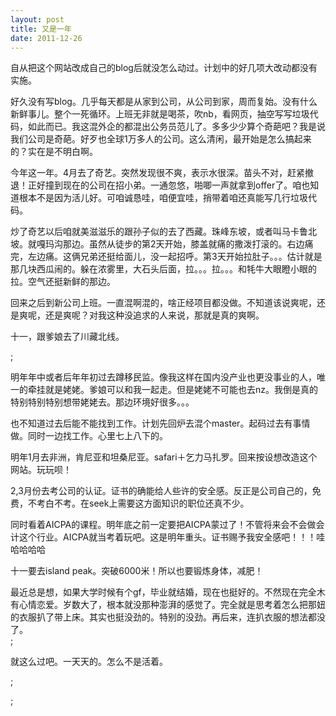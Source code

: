 ```yaml
---
layout: post
title: 又是一年
date: 2011-12-26
---
```


<p>自从把这个网站改成自己的blog后就没怎么动过。计划中的好几项大改动都没有实施。</p>
<p>好久没有写blog。几乎每天都是从家到公司，从公司到家，周而复始。没有什么新鲜事儿。整个一死循环。上班无非就是喝茶，吹nb，看网页，抽空写写垃圾代码，如此而已。我这混外企的都混出公务员范儿了。多多少少算个奇葩吧？我是说我们公司是奇葩。好歹也全球1万多人的公司。这么清闲，最开始是怎么搞起来的？实在是不明白啊。</p>
<p>今年这一年。4月去了奇艺。突然发现很不爽，表示水很深。苗头不对，赶紧撤退！正好撞到现在的公司在招小弟。一通忽悠，啪唧一声就拿到offer了。咱也知道根本不是因为活儿好。可咱诚恳哇，咱便宜哇，捎带着咱还真能写几行垃圾代码。</p>
<p>炒了奇艺以后咱就美滋滋乐的跟孙子似的去了西藏。珠峰东坡，或者叫马卡鲁北坡。就嘎玛沟那边。虽然从徒步的第2天开始，膝盖就痛的撒泼打滚的。右边痛完，左边痛。这俩兄弟还挺给面儿，没一起招呼。第3天开始拉肚子。。。估计就是那几块西瓜闹的。躲在浓雾里，大石头后面，拉。。。拉。。。和牦牛大眼瞪小眼的拉。空气还挺新鲜的那边。</p>
<p>回来之后到新公司上班。一直混啊混的，啥正经项目都没做。不知道该说爽呢，还是爽呢，还是爽呢？对我这种没追求的人来说，那就是真的爽啊。</p>
<p>十一，跟爹娘去了川藏北线。</p>
<p> ;</p>
<p>明年年中或者后年年初过去蹲移民监。像我这样在国内没产业也更没事业的人，唯一的牵挂就是姥姥。爹娘可以和我一起走。但是姥姥不可能也去nz。我倒是真的特别特别特别想带姥姥去。那边环境好很多。。。</p>
<p>也不知道过去后能不能找到工作。计划先回炉去混个master。起码过去有事情做。同时一边找工作。心里七上八下的。</p>
<p>明年1月去非洲，肯尼亚和坦桑尼亚。safari＋乞力马扎罗。回来按设想改造这个网站。玩玩呗！</p>
<p>2,3月份去考公司的认证。证书的确能给人些许的安全感。反正是公司自己的，免费，不考白不考。在seek上需要这方面知识的职位还真不少。</p>
<p>同时看着AICPA的课程。明年底之前一定要把AICPA蒙过了！不管将来会不会做会计这个行业。AICPA就当考着玩吧。这是明年重头。证书赐予我安全感吧！！！哇哈哈哈哈</p>
<p>十一要去island peak。突破6000米！所以也要锻炼身体，减肥！</p>
<p>最近总是想，如果大学时候有个gf，毕业就结婚，现在也挺好的。不然现在完全木有心情恋爱。岁数大了，根本就没那种澎湃的感觉了。完全就是思考着怎么把那妞的衣服扒了带上床。其实也挺没劲的。特别的没劲。再后来，连扒衣服的想法都没了。<br />
 ;</p>
<p>就这么过吧。一天天的。怎么不是活着。</p>
<p> ;</p>
<p> ;</p>

